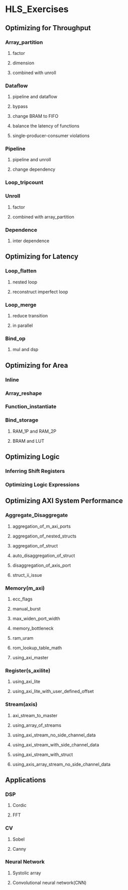 # HLS_Exercises



## Optimizing for Throughput

### Array_partition

1. factor

2. dimension

3. combined with unroll



### Dataflow

1. pipeline and dataflow

2. bypass

3. change BRAM to FIFO 

4. balance the latency of functions

5. single-producer-consumer violations



### Pipeline

1. pipeline and unroll

2. change dependency



### Loop_tripcount



### Unroll

1. factor

2. combined with array_partition



### Dependence

1. inter dependence



## Optimizing for Latency

### Loop_flatten

1. nested loop

2. reconstruct imperfect loop



### Loop_merge

1. reduce transition

2. in parallel



### Bind_op

1. mul and dsp



## Optimizing for Area

### Inline



### Array_reshape



### Function_instantiate



### Bind_storage

1. RAM_1P and RAM_2P

2. BRAM and LUT



## Optimizing Logic

### Inferring Shift Registers



### Optimizing Logic Expressions



## Optimizing AXI System Performance

### Aggregate_Disaggregate

1. aggregation_of_m_axi_ports

2. aggregation_of_nested_structs

3. aggregation_of_struct

4. auto_disaggregation_of_struct

5. disaggregation_of_axis_port

6. struct_ii_issue



### Memory(m_axi)

1. ecc_flags

2. manual_burst

3. max_widen_port_width

4. memory_bottleneck

5. ram_uram

6. rom_lookup_table_math

7. using_axi_master



### Register(s_axilite)

1. using_axi_lite

2. using_axi_lite_with_user_defined_offset



### Stream(axis)

1. axi_stream_to_master

2. using_array_of_streams

3. using_axi_stream_no_side_channel_data

4. using_axi_stream_with_side_channel_data

5. using_axi_stream_with_struct

6. using_axis_array_stream_no_side_channel_data



## Applications

### DSP

1. Cordic
  
2. FFT


  
### CV

1. Sobel
  
2. Canny



### Neural Network

1. Systolic array
  
2. Convolutional neural network(CNN)


